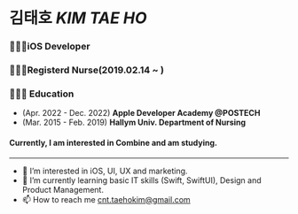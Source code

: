 # 김태호 *KIM TAE HO*

### 👨🏻‍💻iOS Developer<br>
### 👨🏻‍⚕️Registerd Nurse(2019.02.14 ~ )<br>
### 👨🏻‍🎓 Education
- (Apr. 2022 - Dec. 2022) **Apple Developer Academy @POSTECH**
- (Mar. 2015 - Feb. 2019) **Hallym Univ. Department of Nursing**

#### Currently, I am interested in Combine and am studying.
---
- 👀 I’m interested in iOS, UI, UX and marketing.
- 🌱 I’m currently learning basic IT skills (Swift, SwiftUI), Design and Product Management.
- 📫 How to reach me <cnt.taehokim@gmail.com>
